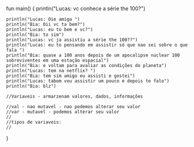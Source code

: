 


fun main() {
    println("Lucas: vc conhece a série the 100?")
    
    println("Lucas: Oie amiga ")
    println("Bia: Oii vc ta bem?")
    println("Lucas: eu to bem e vc?")
    println("Bia: to sim")
    println("Lucas: vc ja assistiu a série the 100??")
    println("Lucas: eu to pensando em assistir só que nao sei sobre o que fala ")
    println("Bia: quase a 100 anos depois de um apocalipse nuclear 100 sobreviventes em uma estação espacial")
    println("Bia: e voltam para avaliar as condições do planeta")
    println("Lucas: tem na netflix? ")
    println("Bia: tem sim amigo eu assisti e gostei")
    println("Lucas: tabom vou assistir um pouco e depois te falo")
    println("Bia: blz")
    
    //Variaveis - armarzenam valores, dados, informações
    
    //val - nao mutavel - nao podemos alterar seu valor
    //var - mutavel - podemos alterar seu valor
    //
    //tipos de variaveis:
    //
   
}
